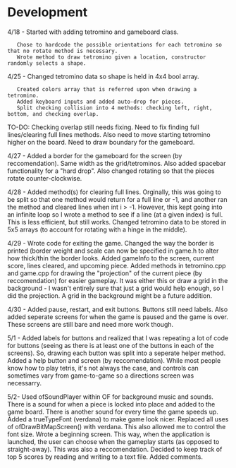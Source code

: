 # Development

4/18 - Started with adding tetromino and gameboard class. 

       Chose to hardcode the possible orientations for each tetromino so that no rotate method is necessary.
       Wrote method to draw tetromino given a location, constructor randomly selects a shape.
       
4/25 - Changed tetromino data so shape is held in 4x4 bool array.

       Created colors array that is referred upon when drawing a tetromino.
       Added keyboard inputs and added auto-drop for pieces.
       Split checking collision into 4 methods: checking left, right, bottom, and checking overlap.
       
TO-DO:
       Checking overlap still needs fixing.
       Need to fix finding full lines/clearing full lines methods.
       Also need to move starting tetromino higher on the board.
       Need to draw boundary for the gameboard.
       
4/27 - Added a border for the gameboard for the screen (by reccomendation). Same width as the grid/tetrominos.
       Also added spacebar functionality for a "hard drop". 
       Also changed rotating so that the pieces rotate counter-clockwise.


4/28 - Added method(s) for clearing full lines. Orginally, this was going to be split so that one method would return for a full line or        -1, and another ran the method and cleared lines when int i > -1. However, this kept going into an infinite loop so I wrote a           method to see if a line (at a given index) is full. This is less efficient, but still works.
      Changed tetromino data to be stored in 5x5 arrays (to account for rotating with a hinge in the middle).

4/29 - Wrote code for exiting the game.
       Changed the way the border is printed (border weight and scale can now be specified in game.h to alter how thick/thin the border looks.
       Added gameInfo to the screen, current score, lines cleared, and upcoming piece.
       Added methods in tetromino.cpp and game.cpp for drawing the "projection" of the current piece (by reccomendation) for easier gameplay. It was either this or draw a grid in the background - I wasn't entirely sure that just a grid would help enough, so I did the projection. A grid in the background might be a future addition.
       
       
4/30 - Added pause, restart, and exit buttons. Buttons still need labels. Also added seperate screens for when the game is paused and the game is over. These screens are still bare and need more work though.

5/1 - Added labels for buttons and realized that I was repeating a lot of code for buttons (seeing as there is at least one of the buttons in each of the screens). So, drawing each button was split into a seperate helper method. 
      Added a help button and screen (by reccomendation). While most people know how to play tetris, it's not always the case, and
      controls can sometimes vary from game-to-game so a directions screen was necessarry.

5/2- Used ofSoundPlayer within OF for background music and sounds. There is a sound for when a piece is locked into place and added to the game board. There is another sound for every time the game speeds up.
     Added a trueTypeFont (verdana) to make game look nicer. Replaced all uses of ofDrawBitMapScreen() with verdana. This also allowed
     me to control the font size.
     Wrote a beginning screen. This way, when the application is launched, the user can choose when the gameplay starts (as opposed
     to straight-away). This was also a reccomendation.
     Decided to keep track of top 5 scores by reading and writing to a text file.
     Added comments.
